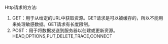 Http请求的方法:  
1. GET：用于从给定的URL中获取资源。GET请求是可以被缓存的，所以不能用来处理敏感数据。GET请求有长度限制。  
2. POST：用于将数据发送到服务器以创建或更新资源。 
HEAD,OPTIONS,PUT,DELETE,TRACE,CONNECT
